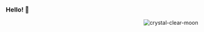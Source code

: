 ### Hello! 👋
<img align="right" src="https://github-readme-stats.vercel.app/api?username=crystal-clear-moon&show_icons=true&locale=en" alt="crystal-clear-moon" />
